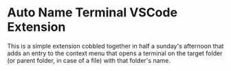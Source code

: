 # Auto Name Terminal VSCode Extension

This is a simple extension cobbled together in half a sunday's afternoon that adds an entry to the context menu that opens a terminal on the target folder (or parent folder, in case of a file) with that folder's name.
